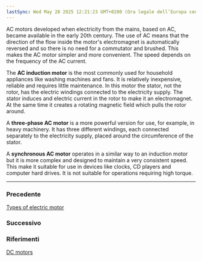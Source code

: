 ```yaml
---
lastSync: Wed May 28 2025 12:21:23 GMT+0200 (Ora legale dell’Europa centrale)
---
```

AC motors developed when electricity from the mains, based on AC, became available in the early 20th century. The use of AC means that the direction of the flow inside the motor's electromagnet is automatically reversed and so there is no need for a commutator and brushed. This makes the AC motor simpler and more convenient. The speed depends on the frequency of the AC current.

The **AC induction motor** is the most commonly used for household appliances like washing machines and fans. It is relatively inexpensive, reliable and requires little maintenance. In this motor the stator, not the rotor, has the electric windings connected to the electricity supply. The stator induces and electric current in the rotor to make it an electromagnet. At the same time it creates a rotating magnetic field which pulls the rotor around.

A **three-phase AC motor** is a more powerful version for use, for example, in heavy machinery. It has three different windings, each connected separately to the electricity supply, placed around the circumference of the stator.

A **synchronous AC motor** operates in a similar way to an induction motor but it is more complex and designed to maintain a very consistent speed. This make it suitable for use in devices like clocks, CD players and computer hard drives. It is not suitable for operations requiring high torque.


---
### Precedente
[Types of electric motor](Types%20of%20electric%20Motor.md)

### Successivo


### Riferimenti
[DC motors](Inglese/Unit%203%20-%20Electromagnetism%20and%20motors/DC%20motors.md)
